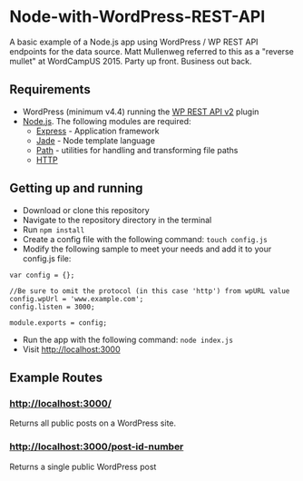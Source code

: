 # Node-with-WordPress-REST-API
A basic example of a Node.js app using WordPress / WP REST API endpoints for the data source. Matt Mullenweg referred to this as a "reverse mullet" at WordCampUS 2015. Party up front. Business out back.

## Requirements

- WordPress (minimum v4.4) running the [WP REST API v2](http://v2.wp-api.org/) plugin
- [Node.js](https://nodejs.org/). The following modules are required:
    - [Express](http://expressjs.com/) - Application framework
    - [Jade](http://jade-lang.com/) - Node template language
    - [Path](https://nodejs.org/docs/latest/api/path.html) - utilities for handling and transforming file paths
    - [HTTP](https://nodejs.org/docs/latest/api/http.html)

## Getting up and running

- Download or clone this repository
- Navigate to the repository directory in the terminal
- Run ```npm install```
- Create a config file with the following command: ```touch config.js```
- Modify the following sample to meet your needs and add it to your config.js file:

```   
var config = {};

//Be sure to omit the protocol (in this case 'http') from wpURL value
config.wpUrl = 'www.example.com';
config.listen = 3000;

module.exports = config;
```
- Run the app with the following command: ```node index.js```
- Visit [http://localhost:3000](http://localhost:3000)

## Example Routes
### [http://localhost:3000/](http://localhost:3000/)
Returns all public posts on a WordPress site.

### [http://localhost:3000/post-id-number](http://localhost:3000/)
Returns a single public WordPress post
